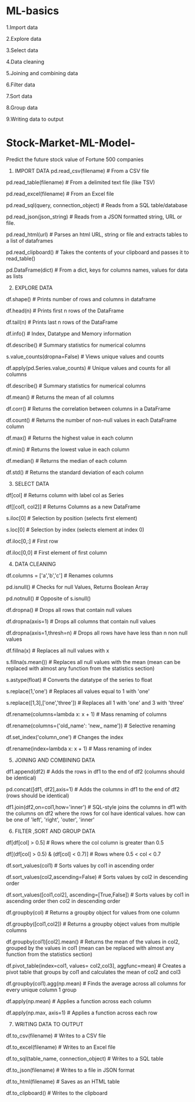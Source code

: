 # ML-basics

1.Import data

2.Explore data

3.Select data

4.Data cleaning 

5.Joining and combining data

6.Filter data

7.Sort data 

8.Group data 

9.Writing data to output 

# Stock-Market-ML-Model-
Predict the future stock value of Fortune 500 companies

                             
1. IMPORT DATA 
pd.read_csv(filename)	 # From a CSV file

pd.read_table(filename) # From a delimited text file (like TSV)

pd.read_excel(filename) # From an Excel file

pd.read_sql(query, connection_object) # Reads from a SQL table/database

pd.read_json(json_string) # Reads from a JSON formatted string, URL or file.

pd.read_html(url) # Parses an html URL, string or file and extracts tables to a list of dataframes

pd.read_clipboard() # Takes the contents of your clipboard and passes it to read_table()

pd.DataFrame(dict) # From a dict, keys for columns names, values for data as lists

2. EXPLORE DATA 

df.shape() # Prints number of rows and columns in dataframe

df.head(n) # Prints first n rows of the DataFrame

df.tail(n) # Prints last n rows of the DataFrame

df.info() # Index, Datatype and Memory information

df.describe() # Summary statistics for numerical columns

s.value_counts(dropna=False) # Views unique values and counts

df.apply(pd.Series.value_counts) # Unique values and counts for all columns

df.describe() # Summary statistics for numerical columns

df.mean() # Returns the mean of all columns

df.corr() # Returns the correlation between columns in a DataFrame

df.count() # Returns the number of non-null values in each DataFrame column

df.max() # Returns the highest value in each column

df.min() # Returns the lowest value in each column

df.median() # Returns the median of each column

df.std() # Returns the standard deviation of each column


3. SELECT DATA

df[col] # Returns column with label col as Series

df[[col1, col2]] # Returns Columns as a new DataFrame

s.iloc[0] # Selection by position (selects first element)

s.loc[0] # Selection by index (selects element at index 0)

df.iloc[0,:] # First row

df.iloc[0,0] # First element of first column
 
4. DATA CLEANING

df.columns = ['a','b','c'] # Renames columns

pd.isnull() # Checks for null Values, Returns Boolean Array

pd.notnull() # Opposite of s.isnull()

df.dropna() # Drops all rows that contain null values

df.dropna(axis=1) # Drops all columns that contain null values

df.dropna(axis=1,thresh=n) # Drops all rows have have less than n non null values

df.fillna(x) # Replaces all null values with x

s.fillna(s.mean()) # Replaces all null values with the mean (mean can be replaced with almost any function from the statistics section)

s.astype(float) # Converts the datatype of the series to float

s.replace(1,'one') # Replaces all values equal to 1 with 'one'

s.replace([1,3],['one','three']) # Replaces all 1 with 'one' and 3 with 'three'

df.rename(columns=lambda x: x + 1) # Mass renaming of columns

df.rename(columns={'old_name': 'new_ name'}) # Selective renaming

df.set_index('column_one') # Changes the index

df.rename(index=lambda x: x + 1) # Mass renaming of index
 
5. JOINING AND COMBINING DATA 

df1.append(df2) # Adds the rows in df1 to the end of df2 (columns should be identical)

pd.concat([df1, df2],axis=1) # Adds the columns in df1 to the end of df2 (rows should be identical)

df1.join(df2,on=col1,how='inner') # SQL-style joins the columns in df1 with the columns on df2 where the rows for col have identical values. how can be one of 'left', 'right', 
'outer', 'inner'<strong> </strong>
 
 6. FILTER ,SORT AND GROUP DATA
 
df[df[col] > 0.5] # Rows where the col column is greater than 0.5

df[(df[col] > 0.5) & (df[col] < 0.7)] # Rows where 0.5 < col < 0.7

df.sort_values(col1) # Sorts values by col1 in ascending order

df.sort_values(col2,ascending=False) # Sorts values by col2 in descending order

df.sort_values([col1,col2], ascending=[True,False]) # Sorts values by col1 in ascending order then col2 in descending order

df.groupby(col) # Returns a groupby object for values from one column

df.groupby([col1,col2]) # Returns a groupby object values from multiple columns

df.groupby(col1)[col2].mean() # Returns the mean of the values in col2, grouped by the values in col1 (mean can be replaced with almost any function from the statistics section)

df.pivot_table(index=col1, values= col2,col3], aggfunc=mean) # Creates a pivot table that groups by col1 and calculates the mean of col2 and col3

df.groupby(col1).agg(np.mean) # Finds the average across all columns for every unique column 1 group

df.apply(np.mean) # Applies a function across each column

df.apply(np.max, axis=1) # Applies a function across each row
 
 
7. WRITING DATA TO OUTPUT
 
df.to_csv(filename) # Writes to a CSV file

df.to_excel(filename) # Writes to an Excel file

df.to_sql(table_name, connection_object) # Writes to a SQL table

df.to_json(filename) # Writes to a file in JSON format

df.to_html(filename) # Saves as an HTML table

df.to_clipboard() # Writes to the clipboard
                               


